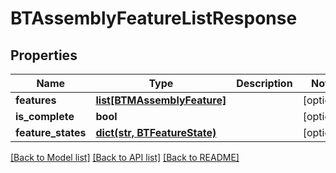 # BTAssemblyFeatureListResponse

## Properties
Name | Type | Description | Notes
------------ | ------------- | ------------- | -------------
**features** | [**list[BTMAssemblyFeature]**](BTMAssemblyFeature.md) |  | [optional] 
**is_complete** | **bool** |  | [optional] 
**feature_states** | [**dict(str, BTFeatureState)**](BTFeatureState.md) |  | [optional] 

[[Back to Model list]](../README.md#documentation-for-models) [[Back to API list]](../README.md#documentation-for-api-endpoints) [[Back to README]](../README.md)


